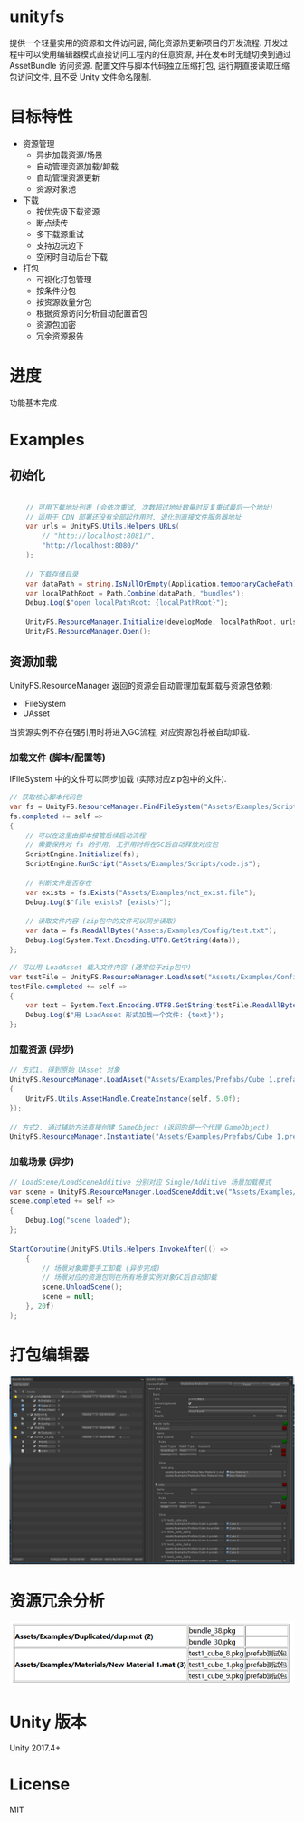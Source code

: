 # unityfs

提供一个轻量实用的资源和文件访问层, 简化资源热更新项目的开发流程. 
开发过程中可以使用编辑器模式直接访问工程内的任意资源, 并在发布时无缝切换到通过 AssetBundle 访问资源.
配置文件与脚本代码独立压缩打包, 运行期直接读取压缩包访问文件, 且不受 Unity 文件命名限制.

# 目标特性
* 资源管理
    * 异步加载资源/场景
    * 自动管理资源加载/卸载
    * 自动管理资源更新
    * 资源对象池
* 下载
    * 按优先级下载资源
    * 断点续传
    * 多下载源重试
    * 支持边玩边下
    * 空闲时自动后台下载 
* 打包
    * 可视化打包管理
    * 按条件分包
    * 按资源数量分包
    * 根据资源访问分析自动配置首包
    * 资源包加密 
    * 冗余资源报告

# 进度
功能基本完成. <br/>

# Examples

## 初始化
```csharp

    // 可用下载地址列表 (会依次重试, 次数超过地址数量时反复重试最后一个地址)
    // 适用于 CDN 部署还没有全部起作用时, 退化到直接文件服务器地址
    var urls = UnityFS.Utils.Helpers.URLs(
        // "http://localhost:8081/",
        "http://localhost:8080/"
    );

    // 下载存储目录
    var dataPath = string.IsNullOrEmpty(Application.temporaryCachePath) ? Application.persistentDataPath : Application.temporaryCachePath;
    var localPathRoot = Path.Combine(dataPath, "bundles");
    Debug.Log($"open localPathRoot: {localPathRoot}");

    UnityFS.ResourceManager.Initialize(developMode, localPathRoot, urls, this);
    UnityFS.ResourceManager.Open();

```

## 资源加载
UnityFS.ResourceManager 返回的资源会自动管理加载卸载与资源包依赖: <br/>
* IFileSystem
* UAsset

当资源实例不存在强引用时将进入GC流程, 对应资源包将被自动卸载.

### 加载文件 (脚本/配置等)
IFileSystem 中的文件可以同步加载 (实际对应zip包中的文件). 

```csharp
// 获取核心脚本代码包
var fs = UnityFS.ResourceManager.FindFileSystem("Assets/Examples/Scripts/code.js");
fs.completed += self =>
{
    // 可以在这里由脚本接管后续启动流程
    // 需要保持对 fs 的引用, 无引用时将在GC后自动释放对应包
    ScriptEngine.Initialize(fs); 
    ScriptEngine.RunScript("Assets/Examples/Scripts/code.js");

    // 判断文件是否存在
    var exists = fs.Exists("Assets/Examples/not_exist.file");
    Debug.Log($"file exists? {exists}");

    // 读取文件内容 (zip包中的文件可以同步读取)
    var data = fs.ReadAllBytes("Assets/Examples/Config/test.txt");
    Debug.Log(System.Text.Encoding.UTF8.GetString(data));
};
```

```csharp
// 可以用 LoadAsset 载入文件内容 (通常位于zip包中)
var testFile = UnityFS.ResourceManager.LoadAsset("Assets/Examples/Config/test.txt");
testFile.completed += self =>
{
    var text = System.Text.Encoding.UTF8.GetString(testFile.ReadAllBytes());
    Debug.Log($"用 LoadAsset 形式加载一个文件: {text}");
};
```


### 加载资源 (异步)

```csharp
// 方式1. 得到原始 UAsset 对象
UnityFS.ResourceManager.LoadAsset("Assets/Examples/Prefabs/Cube 1.prefab", self =>
{
    UnityFS.Utils.AssetHandle.CreateInstance(self, 5.0f);
});

// 方式2. 通过辅助方法直接创建 GameObject (返回的是一个代理 GameObject)
UnityFS.ResourceManager.Instantiate("Assets/Examples/Prefabs/Cube 1.prefab").DestroyAfter(10.0f);
```

### 加载场景 (异步)
```csharp
// LoadScene/LoadSceneAdditive 分别对应 Single/Additive 场景加载模式
var scene = UnityFS.ResourceManager.LoadSceneAdditive("Assets/Examples/Scenes/test2.unity");
scene.completed += self =>
{
    Debug.Log("scene loaded");
};

StartCoroutine(UnityFS.Utils.Helpers.InvokeAfter(() =>
    {
        // 场景对象需要手工卸载 (异步完成)
        // 场景对应的资源包则在所有场景实例对象GC后自动卸载
        scene.UnloadScene(); 
        scene = null;
    }, 20f)
);
```

# 打包编辑器
![editorwindow](Assets/Examples/Textures/editorwindow.png)

# 资源冗余分析
![buildreport](Assets/Examples/Textures/buildreport.png)

# Unity 版本
Unity 2017.4+

# License
MIT
